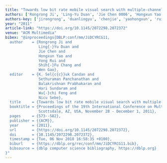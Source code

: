 ```yaml
---
title: "Towards low bit rate mobile visual search with multiple-channel coding"
authors: ['Rongrong Ji', 'Ling-Yu Duan', 'Jie Chen 0006', 'Hongxun Yao', 'Yong Rui', 'Shih-Fu Chang', 'Wen Gao 0001']
authors-key: ['jirongrong', 'duanlingyu', 'chenjie', 'yaohongxun', 'ruiyong', 'changshihfu', 'gaowen']
year: "2011"
article-link: "https://doi.org/10.1145/2072298.2072372"
venue: "ACM Multimedia"
bibex: "@inproceedings{DBLP:conf/mm/JiDCYRCG11,
  author    = {Rongrong Ji and
               Ling{-}Yu Duan and
               Jie Chen and
               Hongxun Yao and
               Yong Rui and
               Shih{-}Fu Chang and
               Wen Gao},
  editor    = {K. Sel{c{c}}uk Candan and
               Sethuraman Panchanathan and
               Balakrishnan Prabhakaran and
               Hari Sundaram and
               Wu{-}chi Feng and
               Nicu Sebe},
  title     = {Towards low bit rate mobile visual search with multiple-channel coding},
  booktitle = {Proceedings of the 19th International Conference on Multimedia 2011,
               Scottsdale, AZ, USA, November 28 - December 1, 2011},
  pages     = {573--582},
  publisher = {{ACM}},
  year      = {2011},
  url       = {https://doi.org/10.1145/2072298.2072372},
  doi       = {10.1145/2072298.2072372},
  timestamp = {Tue, 06 Nov 2018 16:58:35 +0100},
  biburl    = {https://dblp.org/rec/conf/mm/JiDCYRCG11.bib},
  bibsource = {dblp computer science bibliography, https://dblp.org}
}"
---
```

